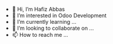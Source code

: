 - 👋 Hi, I’m Hafiz Abbas
- 👀 I’m interested in Odoo Development
- 🌱 I’m currently learning ...
- 💞️ I’m looking to collaborate on ...
- 📫 How to reach me ...

<!---
hafiz9w1/hafiz9w1 is a ✨ special ✨ repository because its `README.md` (this file) appears on your GitHub profile.
You can click the Preview link to take a look at your changes.
--->
